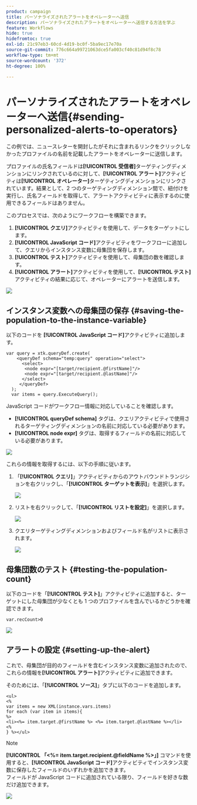 ```yaml
---
product: campaign
title: パーソナライズされたアラートをオペレーターへ送信
description: パーソナライズされたアラートをオペレーターへ送信する方法を学ぶ
feature: Workflows
hide: true
hidefromtoc: true
exl-id: 21c97eb3-60cd-4d19-bc0f-5ba9ec17e70a
source-git-commit: 776c664a99721063dce5fa003cf40c81d94f8c78
workflow-type: tm+mt
source-wordcount: '372'
ht-degree: 100%

---
```


# パーソナライズされたアラートをオペレーターへ送信{#sending-personalized-alerts-to-operators}



この例では、ニュースレターを開封したがそれに含まれるリンクをクリックしなかったプロファイルの名前を記載したアラートをオペレーターに送信します。

プロファイルの氏名フィールドは&#x200B;**[!UICONTROL 受信者]**&#x200B;ターゲティングディメンションにリンクされているのに対して、**[!UICONTROL アラート]**&#x200B;アクティビティは&#x200B;**[!UICONTROL オペレーター]**&#x200B;ターゲティングディメンションにリンクされています。結果として、2 つのターゲティングディメンション間で、紐付けを実行し、氏名フィールドを取得して、アラートアクティビティに表示するのに使用できるフィールドはありません。

このプロセスでは、次のようにワークフローを構築できます。

1. **[!UICONTROL クエリ]**&#x200B;アクティビティを使用して、データをターゲットにします。
1. **[!UICONTROL JavaScript コード]**&#x200B;アクティビティをワークフローに追加して、クエリからインスタンス変数に母集団を保存します。
1. **[!UICONTROL テスト]**&#x200B;アクティビティを使用して、母集団の数を確認します。
1. **[!UICONTROL アラート]**&#x200B;アクティビティを使用して、**[!UICONTROL テスト]**&#x200B;アクティビティの結果に応じて、オペレーターにアラートを送信します。

![](assets/uc_operator_1.png)

## インスタンス変数への母集団の保存 {#saving-the-population-to-the-instance-variable}

以下のコードを **[!UICONTROL JavaScript コード]**&#x200B;アクティビティに追加します。

```
var query = xtk.queryDef.create(  
    <queryDef schema="temp:query" operation="select">  
      <select>  
       <node expr="[target/recipient.@firstName]"/>  
       <node expr="[target/recipient.@lastName]"/>  
      </select>  
     </queryDef>  
  );  
  var items = query.ExecuteQuery();
```

JavaScript コードがワークフロー情報に対応していることを確認します。

* **[!UICONTROL queryDef schema]** タグは、クエリアクティビティで使用されるターゲティングディメンションの名前に対応している必要があります。
* **[!UICONTROL node expr]** タグは、取得するフィールドの名前に対応している必要があります。

![](assets/uc_operator_3.png)

これらの情報を取得するには、以下の手順に従います。

1. 「**[!UICONTROL クエリ]**」アクティビティからのアウトバウンドトランジションを右クリックし、「**[!UICONTROL ターゲットを表示]**」を選択します。

   ![](assets/uc_operator_4.png)

1. リストを右クリックして、「**[!UICONTROL リストを設定]**」を選択します。

   ![](assets/uc_operator_5.png)

1. クエリターゲティングディメンションおよびフィールド名がリストに表示されます。

   ![](assets/uc_operator_6.png)

## 母集団数のテスト {#testing-the-population-count}

以下のコードを「**[!UICONTROL テスト]**」アクティビティに追加すると、ターゲットにした母集団が少なくとも 1 つのプロファイルを含んでいるかどうかを確認できます。

```
var.recCount>0
```

![](assets/uc_operator_7.png)

## アラートの設定 {#setting-up-the-alert}

これで、母集団が目的のフィールドを含むインスタンス変数に追加されたので、これらの情報を&#x200B;**[!UICONTROL アラート]**&#x200B;アクティビティに追加できます。

そのためには、「**[!UICONTROL ソース]**」タブに以下のコードを追加します。

```
<ul>
<%
var items = new XML(instance.vars.items)
for each (var item in items){
%>
<li><%= item.target.@firstName %> <%= item.target.@lastName %></li>
<%
} %></ul>
```

>[!NOTE]
>
>**[!UICONTROL 「&lt;%= item.target.recipient.@fieldName %>」]** コマンドを使用すると、**[!UICONTROL JavaScript コード]**&#x200B;アクティビティでインスタンス変数に保存したフィールドのいずれかを追加できます。\
>フィールドが JavaScript コードに追加されている限り、フィールドを好きな数だけ追加できます。

![](assets/uc_operator_8.png)
